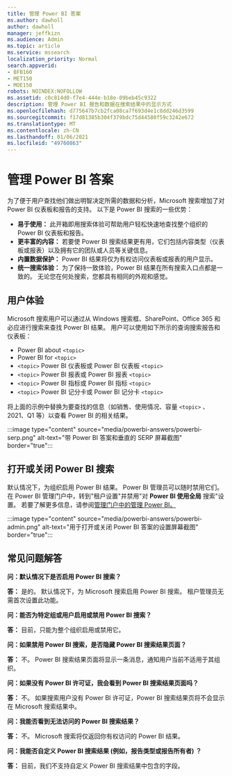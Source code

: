 ```yaml
---
title: 管理 Power BI 答案
ms.author: dawholl
author: dawholl
manager: jeffkizn
ms.audience: Admin
ms.topic: article
ms.service: mssearch
localization_priority: Normal
search.appverid:
- BFB160
- MET150
- MOE150
robots: NOINDEX:NOFOLLOW
ms.assetid: c0c814d0-f7e4-444e-b18e-09beb45c9322
description: 管理 Power BI 报告和数据在搜索结果中的显示方式
ms.openlocfilehash: d775647b7cb2fca08ca7f693d4e1c8dd246d3599
ms.sourcegitcommit: f17d81385b304f379bdc75d44580f59c3242e672
ms.translationtype: MT
ms.contentlocale: zh-CN
ms.lasthandoff: 01/06/2021
ms.locfileid: "49760863"
---
```

# <a name="manage-power-bi-answers"></a>管理 Power BI 答案

为了便于用户查找他们做出明智决定所需的数据和分析，Microsoft 搜索增加了对 Power BI 仪表板和报告的支持。 以下是 Power BI 搜索的一些优势：

* **易于使用：** 此开箱即用搜索体验可帮助用户轻松快速地查找整个组织的 Power BI 仪表板和报告。
* **更丰富的内容：** 若要使 Power BI 搜索结果更有用，它们包括内容类型（仪表板或报表）以及拥有它的团队或人员等关键信息。
* **内置数据保护：** Power BI 结果将仅为有权访问仪表板或报表的用户显示。
* **统一搜索体验：** 为了保持一致体验，Power BI 结果在所有搜索入口点都是一致的。 无论您在何处搜索，您都具有相同的外观和感觉。

## <a name="what-users-experience"></a>用户体验

Microsoft 搜索用户可以通过从 Windows 搜索框、SharePoint、Office 365 和必应进行搜索来查找 Power BI 结果。 用户可以使用如下所示的查询搜索报告和仪表板：

* Power BI about `<topic>`
* Power BI for `<topic>`
* `<topic>` Power BI 仪表板或 Power BI 仪表板 `<topic>`
* `<topic>` Power BI 报表或 Power BI 报表 `<topic>`
* `<topic>` Power BI 指标或 Power BI 指标 `<topic>`
* `<topic>` Power BI 记分卡或 Power BI 记分卡 `<topic>`

将上面的示例中替换为要查找的信息（如销售、使用情况、容量 `<topic>` 、2021、Q1 等）以查看 Power BI 的相关结果。

:::image type="content" source="media/powerbi-answers/powerbi-serp.png" alt-text="带 Power BI 答案和垂直的 SERP 屏幕截图" border="true":::

## <a name="turn-power-bi-search-on-or-off"></a>打开或关闭 Power BI 搜索

默认情况下，为组织启用 Power BI 结果。 Power BI 管理员可以随时禁用它们。 在 Power BI 管理门户中，转到"租户设置"并禁用"对 **Power BI 使用全局** 搜索"设置。 若要了解更多信息，请参阅[管理门户中的管理 Power BI。](https://docs.microsoft.com/power-bi/admin/service-admin-portal#use-global-search-for-power-bi-preview)

:::image type="content" source="media/powerbi-answers/powerbi-admin.png" alt-text="用于打开或关闭 Power BI 答案的设置屏幕截图" border="true":::

## <a name="frequently-asked-questions"></a>常见问题解答

**问：默认情况下是否启用 Power BI 搜索？**

**答：** 是的。 默认情况下，为 Microsoft 搜索启用 Power BI 搜索。 租户管理员无需首次设置此功能。

**问：能否为特定组或用户启用或禁用 Power BI 搜索？**

**答：** 目前，只能为整个组织启用或禁用它。

**问：如果禁用 Power BI 搜索，是否隐藏 Power BI 搜索结果页面？**

**答：** 不。 Power BI 搜索结果页面将显示一条消息，通知用户当前不适用于其组织。

**问：如果没有 Power BI 许可证，我会看到 Power BI 搜索结果页面吗？**

**答：** 不。 如果搜索用户没有 Power BI 许可证，Power BI 搜索结果页将不会显示在 Microsoft 搜索结果中。

**问：我能否看到无法访问的 Power BI 搜索结果？**

**答：** 不。 Microsoft 搜索将仅返回你有权访问的 Power BI 结果。

**问：我能否自定义 Power BI 搜索结果 (例如，报告类型或报告所有者) ？**

**答：** 目前，我们不支持自定义 Power BI 搜索结果中包含的字段。
